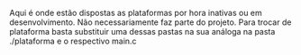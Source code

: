 Aqui é onde estão dispostas as plataformas por hora inativas ou em desenvolvimento. Não
necessariamente faz parte do projeto. Para trocar de plataforma basta substituir uma dessas 
pastas na sua análoga na pasta ./plataforma e o respectivo main.c